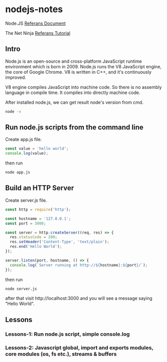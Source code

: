 # nodejs-notes
Node.JS [Referans Document](https://nodejs.dev/learn)

The Net Ninja [Referans Tutorial](https://www.youtube.com/playlist?list=PL4cUxeGkcC9jsz4LDYc6kv3ymONOKxwBU)
## Intro 

Node.js is an open-source and cross-platform JavaScript runtime environment which is born in 2009. Node.js runs the V8 JavaScript engine, the core of Google Chrome. V8 is written in C++, and it's continuously improved.

V8 engine compiles JavaScript into machine code. So there is no assembly language in compile time. It compiles into directly machine code.

After installed node.js, we can get result node's version from cmd.
```sh
node -v
```

## Run node.js scripts from the command line

Create app.js file. 
```js
const value = 'hello world';
console.log(value);
```
then run
```bash
node app.js
```

## Build an HTTP Server
Create server.js file.
```js
const http = require('http');

const hostname = '127.0.0.1';
const port = 3000;

const server = http.createServer((req, res) => {
  res.statusCode = 200;
  res.setHeader('Content-Type', 'text/plain');
  res.end('Hello World');
});

server.listen(port, hostname, () => {
  console.log(`Server running at http://${hostname}:${port}/`);
});
```
then run
```bash
node server.js
```
after that visit http://localhost:3000 and you will see a message saying "Hello World".

## Lessons
### Lessons-1: Run node.js script, simple console.log
### Lessons-2: Javascript global, import and exports modules, core modules (os, fs etc.), streams & buffers